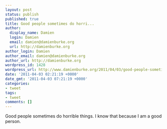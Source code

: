 ```yaml
---
layout: post
status: publish
published: true
title: Good people sometimes do horri...
author:
  display_name: Damien
  login: Damien
  email: damien@damienburke.org
  url: http://damienburke.org
author_login: Damien
author_email: damien@damienburke.org
author_url: http://damienburke.org
wordpress_id: 1428
wordpress_url: http://www.damienburke.org/2011/04/03/good-people-sometimes-do-horri/
date: '2011-04-03 02:21:19 +0000'
date_gmt: '2011-04-03 07:21:19 +0000'
categories:
- tweet
tags:
- tweet
comments: []
---
```

<p>Good people sometimes do horrible things. I know that because I am a good person.</p>
